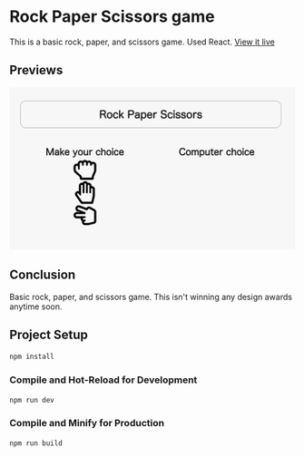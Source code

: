 # Rock Paper Scissors game

This is a basic rock, paper, and scissors game. Used React. [View it live](https://steves-rock-paper-scissors-react.netlify.app/)

## Previews

![Preview](react/public/game-preview.jpg)

## Conclusion

Basic rock, paper, and scissors game. This isn't winning any design awards anytime soon.

## Project Setup

```sh
npm install
```

### Compile and Hot-Reload for Development

```sh
npm run dev
```

### Compile and Minify for Production

```sh
npm run build
```
